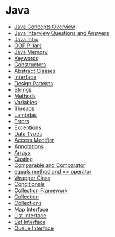 # Java
- [Java Concepts Overview](SUMMARY.md)
- [Java Interview Questions and Answers](QUESTIONS.md)
- [Java Intro](Notes/JavaIntro.md)
- [OOP Pillars](Notes/OOPPillars.md)
- [Java Memory](Notes/JavaMemory.md)
- [Keywords](Notes/Keywords.md)
- [Constructors](Notes/Constructors.md)
- [Abstract Classes](Notes/AbstractClasses)
- [Interface](Notes/Interface.md)
- [Design Patterns](Notes/DesignPatterns.md)
- [Strings](Notes/Strings.md)
- [Methods](Notes/Methods.md)
- [Variables](Notes/Variables.md)
- [Threads](Notes/Threads.md)
- [Lambdas](Notes/Lambdas.md)
- [Errors](Notes/Errors.md)
- [Exceptions](Notes/Exceptions.md)
- [Data Types](Notes/DataTypes.md)
- [Access Modifier](Notes/AccessModifier.md)
- [Annotations](Notes/Annotations.md)
- [Arrays](Notes/Arrays.md)
- [Casting](Notes/Casting.md)
- [Comparable and Comparator](Notes/Compara.md)
- [equals method and == operator](Notes/EqualMethod.md)
- [Wrapper Class](Notes/WrapperClass.md)
- [Conditionals](Notes/Conditionals.md)
- [Collection Framework](Notes/CollectionFW/CollectionFW.md)
- [Collection](Notes/CollectionFW/Collections.md)
- [Collections](Notes/CollectionFW/Collections.md)
- [Map Interface](Notes/CollectionFW/Map.md)
- [List Interface](Notes/CollectionFW/List.md)
- [Set Interface](Notes/CollectionFW/Set.md)
- [Queue Interface](Notes/CollectionFW/Queue.md)
<!-- - []()
- []()
- []()
- []()
- []()
- []()
- []()
- []()
- []()
- []()
- []()
- []()
- []()
- []()
- []()
- []()
- []() -->
